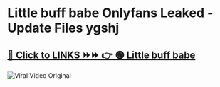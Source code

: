 
 # Little buff babe Onlyfans Leaked - Update Files ygshj

## <h2><a href="https://clipsfans.com/Little_buff_babe&ref=git">🔗 Click to LINKS ⏩⏩ 👉 🟢 Little buff babe </a></h2>

<a href="https://clipsfans.com/Little_buff_babe&ref=git" rel="nofollow" data-target="animated-image.originalLink"><img src="https://i.ibb.co.com/xMMVF88/686577567.gif" alt="Viral Video Original" style="max-width: 100%; display: inline-block;" data-target="animated-image.originalImage"></a>

